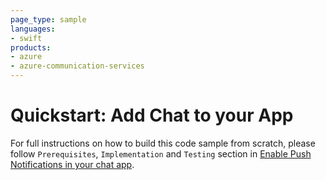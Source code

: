 ```yaml
---
page_type: sample
languages:
- swift
products:
- azure
- azure-communication-services
---
```


# Quickstart: Add Chat to your App

For full instructions on how to build this code sample from scratch, please follow `Prerequisites`, `Implementation` and `Testing` section in [Enable Push Notifications in your chat app](https://docs.microsoft.com/en-us/azure/communication-services/tutorials/add-chat-push-notifications).
